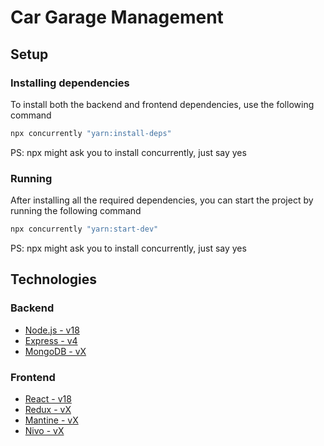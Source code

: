 # Car Garage Management

## Setup

### Installing dependencies

To install both the backend and frontend dependencies, use the following command

```bash
npx concurrently "yarn:install-deps"
```

PS: npx might ask you to install concurrently, just say yes

### Running

After installing all the required dependencies, you can start the project by running the following command

```bash
npx concurrently "yarn:start-dev"
```

PS: npx might ask you to install concurrently, just say yes

## Technologies

### Backend

- [Node.js - v18](https://nodejs.org/en/)
- [Express - v4](https://expressjs.com/)
- [MongoDB - vX](https://www.mongodb.com/)

### Frontend

- [React - v18](https://reactjs.org/)
- [Redux - vX](https://redux.js.org/)
- [Mantine - vX](https://mantine.dev/)
- [Nivo - vX](https://nivo.rocks/)
